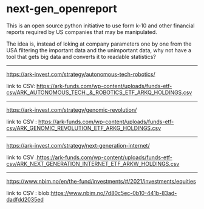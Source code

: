 # next-gen_openreport
This is an open source python initiative to use form k-10 and other financial reports required by US companies that may be manipulated.

The idea is, instead of loking at company parameters one by one from the USA filtering the important data and the unimportant data, why not have a tool that gets big data and converts it to readable statistics?


-----


https://ark-invest.com/strategy/autonomous-tech-robotics/

link to CSV: https://ark-funds.com/wp-content/uploads/funds-etf-csv/ARK_AUTONOMOUS_TECH._&_ROBOTICS_ETF_ARKQ_HOLDINGS.csv

-----

https://ark-invest.com/strategy/genomic-revolution/

link to CSV : https://ark-funds.com/wp-content/uploads/funds-etf-csv/ARK_GENOMIC_REVOLUTION_ETF_ARKG_HOLDINGS.csv

-----


https://ark-invest.com/strategy/next-generation-internet/

link to CSV .https://ark-funds.com/wp-content/uploads/funds-etf-csv/ARK_NEXT_GENERATION_INTERNET_ETF_ARKW_HOLDINGS.csv



-----

https://www.nbim.no/en/the-fund/investments/#/2021/investments/equities

link to CSV : blob:https://www.nbim.no/7d80c5ec-0b10-441b-83ad-dadfdd2035ed
